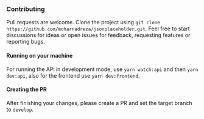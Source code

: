### Contributing

Pull requests are welcome. Clone the project using `git clone https://github.com/moharnadreza/jsonplaceholder.git`. Feel free to start discussions for ideas or open issues for feedback, requesting features or reporting bugs.

#### Running on your machine

For running the APi in development mode, use `yarn watch:api` and then `yarn dev:api`, also for the frontend use `yarn dev:frontend`.

#### Creating the PR

After finishing your changes, please create a PR and set the target branch to `develop`.
